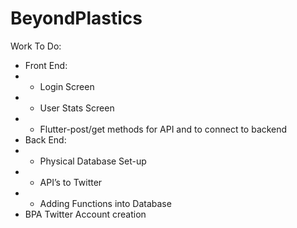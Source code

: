 # BeyondPlastics

Work To Do:
+ Front End:
+ + Login Screen
+ + User Stats Screen
+ + Flutter-post/get methods for API and to connect to backend
+ Back End:
+ + Physical Database Set-up
+ + API’s to Twitter
+ + Adding Functions into Database
+ BPA Twitter Account creation
